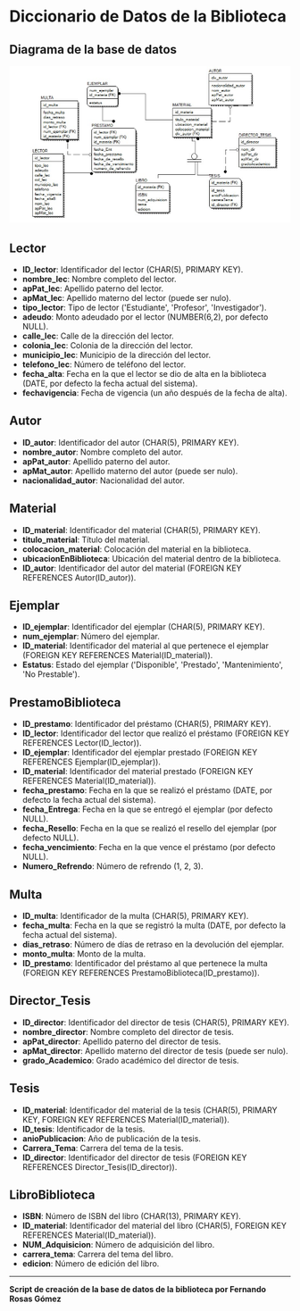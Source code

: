 # Diccionario de Datos de la Biblioteca

## Diagrama de la base de datos

![Imagen del diagrama](diagramaER.jpg)

## Lector

- **ID_lector**: Identificador del lector (CHAR(5), PRIMARY KEY).
- **nombre_lec**: Nombre completo del lector.
- **apPat_lec**: Apellido paterno del lector.
- **apMat_lec**: Apellido materno del lector (puede ser nulo).
- **tipo_lector**: Tipo de lector ('Estudiante', 'Profesor', 'Investigador').
- **adeudo**: Monto adeudado por el lector (NUMBER(6,2), por defecto NULL).
- **calle_lec**: Calle de la dirección del lector.
- **colonia_lec**: Colonia de la dirección del lector.
- **municipio_lec**: Municipio de la dirección del lector.
- **telefono_lec**: Número de teléfono del lector.
- **fecha_alta**: Fecha en la que el lector se dio de alta en la biblioteca (DATE, por defecto la fecha actual del sistema).
- **fechavigencia**: Fecha de vigencia (un año después de la fecha de alta).

## Autor

- **ID_autor**: Identificador del autor (CHAR(5), PRIMARY KEY).
- **nombre_autor**: Nombre completo del autor.
- **apPat_autor**: Apellido paterno del autor.
- **apMat_autor**: Apellido materno del autor (puede ser nulo).
- **nacionalidad_autor**: Nacionalidad del autor.

## Material

- **ID_material**: Identificador del material (CHAR(5), PRIMARY KEY).
- **titulo_material**: Título del material.
- **colocacion_material**: Colocación del material en la biblioteca.
- **ubicacionEnBiblioteca**: Ubicación del material dentro de la biblioteca.
- **ID_autor**: Identificador del autor del material (FOREIGN KEY REFERENCES Autor(ID_autor)).

## Ejemplar

- **ID_ejemplar**: Identificador del ejemplar (CHAR(5), PRIMARY KEY).
- **num_ejemplar**: Número del ejemplar.
- **ID_material**: Identificador del material al que pertenece el ejemplar (FOREIGN KEY REFERENCES Material(ID_material)).
- **Estatus**: Estado del ejemplar ('Disponible', 'Prestado', 'Mantenimiento', 'No Prestable').

## PrestamoBiblioteca

- **ID_prestamo**: Identificador del préstamo (CHAR(5), PRIMARY KEY).
- **ID_lector**: Identificador del lector que realizó el préstamo (FOREIGN KEY REFERENCES Lector(ID_lector)).
- **ID_ejemplar**: Identificador del ejemplar prestado (FOREIGN KEY REFERENCES Ejemplar(ID_ejemplar)).
- **ID_material**: Identificador del material prestado (FOREIGN KEY REFERENCES Material(ID_material)).
- **fecha_prestamo**: Fecha en la que se realizó el préstamo (DATE, por defecto la fecha actual del sistema).
- **fecha_Entrega**: Fecha en la que se entregó el ejemplar (por defecto NULL).
- **fecha_Resello**: Fecha en la que se realizó el resello del ejemplar (por defecto NULL).
- **fecha_vencimiento**: Fecha en la que vence el préstamo (por defecto NULL).
- **Numero_Refrendo**: Número de refrendo (1, 2, 3).

## Multa

- **ID_multa**: Identificador de la multa (CHAR(5), PRIMARY KEY).
- **fecha_multa**: Fecha en la que se registró la multa (DATE, por defecto la fecha actual del sistema).
- **dias_retraso**: Número de días de retraso en la devolución del ejemplar.
- **monto_multa**: Monto de la multa.
- **ID_prestamo**: Identificador del préstamo al que pertenece la multa (FOREIGN KEY REFERENCES PrestamoBiblioteca(ID_prestamo)).

## Director_Tesis

- **ID_director**: Identificador del director de tesis (CHAR(5), PRIMARY KEY).
- **nombre_director**: Nombre completo del director de tesis.
- **apPat_director**: Apellido paterno del director de tesis.
- **apMat_director**: Apellido materno del director de tesis (puede ser nulo).
- **grado_Academico**: Grado académico del director de tesis.

## Tesis

- **ID_material**: Identificador del material de la tesis (CHAR(5), PRIMARY KEY, FOREIGN KEY REFERENCES Material(ID_material)).
- **ID_tesis**: Identificador de la tesis.
- **anioPublicacion**: Año de publicación de la tesis.
- **Carrera_Tema**: Carrera del tema de la tesis.
- **ID_director**: Identificador del director de tesis (FOREIGN KEY REFERENCES Director_Tesis(ID_director)).

## LibroBiblioteca

- **ISBN**: Número de ISBN del libro (CHAR(13), PRIMARY KEY).
- **ID_material**: Identificador del material del libro (CHAR(5), FOREIGN KEY REFERENCES Material(ID_material)).
- **NUM_Adquisicion**: Número de adquisición del libro.
- **carrera_tema**: Carrera del tema del libro.
- **edicion**: Número de edición del libro.

---

**Script de creación de la base de datos de la biblioteca por Fernando Rosas Gómez**
